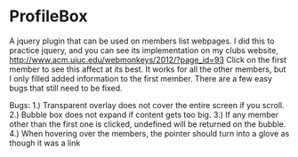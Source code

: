 ProfileBox
==========

A jquery plugin that can be used on members list webpages. I did this to practice jquery, and you can see its implementation on my clubs website, http://www.acm.uiuc.edu/webmonkeys/2012/?page_id=93
Click on the first member to see this affect at its best. It works for all the other members, but I only filled
added information to the first member. There are a few easy bugs that still need to be fixed.

Bugs:
1.) Transparent overlay does not cover the entire screen if you scroll.
2.) Bubble box does not expand if content gets too big.
3.) If any member other than the first one is clicked, undefined will be returned on the bubble.
4.) When hovering over the members, the pointer should turn into a glove as though it was a link
